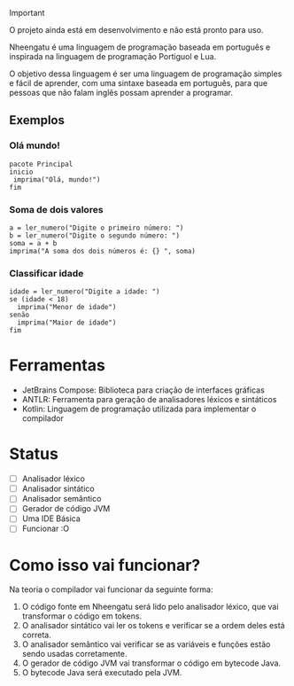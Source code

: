 > [!IMPORTANT]  
> O projeto ainda está em desenvolvimento e não está pronto para uso.

Nheengatu é uma linguagem de programação baseada em português e inspirada na linguagem de programação Portiguol e Lua.

O objetivo dessa linguagem é ser uma linguagem de programação simples e fácil de aprender, com uma sintaxe baseada em português, para que pessoas que não falam inglês possam aprender a programar.

## Exemplos

### Olá mundo!
```nheengatu
pacote Principal
inicio
 imprima("Olá, mundo!")
fim
```

### Soma de dois valores

```nheengatu
a = ler_numero("Digite o primeiro número: ")
b = ler_numero("Digite o segundo número: ")
soma = a + b
imprima("A soma dos dois números é: {} ", soma)
```


### Classificar idade
 ```nheengatu
idade = ler_numero("Digite a idade: ") 
se (idade < 18)
   imprima("Menor de idade")
senão 
   imprima("Maior de idade")
fim
 ```

# Ferramentas
- JetBrains Compose: Biblioteca para criação de interfaces gráficas
- ANTLR: Ferramenta para geração de analisadores léxicos e sintáticos
- Kotlin: Linguagem de programação utilizada para implementar o compilador

# Status
- [ ] Analisador léxico
- [ ] Analisador sintático
- [ ] Analisador semântico
- [ ] Gerador de código JVM
- [ ] Uma IDE Básica
- [ ] Funcionar :O

# Como isso vai funcionar?
Na teoria o compilador vai funcionar da seguinte forma:
1. O código fonte em Nheengatu será lido pelo analisador léxico, que vai transformar o código em tokens.
2. O analisador sintático vai ler os tokens e verificar se a ordem deles está correta.
3. O analisador semântico vai verificar se as variáveis e funções estão sendo usadas corretamente.
4. O gerador de código JVM vai transformar o código em bytecode Java.
5. O bytecode Java será executado pela JVM.